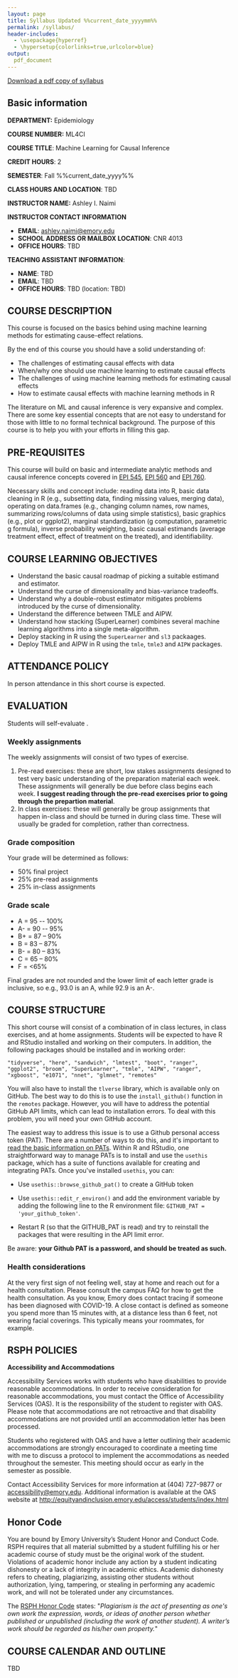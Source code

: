 ```yaml
---
layout: page
title: Syllabus Updated %%current_date_yyyymm%%
permalink: /syllabus/
header-includes:
  - \usepackage{hyperref}
  - \hypersetup{colorlinks=true,urlcolor=blue}
output:
  pdf_document
---
```


[Download a pdf copy of syllabus](../syllabus.pdf)

## Basic information

__DEPARTMENT:__ Epidemiology

__COURSE NUMBER:__ ML4CI                                          

__COURSE TITLE__: Machine Learning for Causal Inference

__CREDIT HOURS__: 2 

__SEMESTER__: Fall %%current_date_yyyy%%

__CLASS HOURS AND LOCATION__: TBD

__INSTRUCTOR NAME:__ Ashley I. Naimi

__INSTRUCTOR CONTACT INFORMATION__
* __EMAIL__: ashley.naimi@emory.edu 
* __SCHOOL ADDRESS OR MAILBOX LOCATION__: CNR 4013
* __OFFICE HOURS__: TBD

__TEACHING ASSISTANT INFORMATION__: 
* __NAME__: TBD
* __EMAIL__: TBD
* __OFFICE HOURS__: TBD (location: TBD)
 

## COURSE DESCRIPTION

This course is focused on the basics behind using machine learning methods for estimating cause-effect relations.

By the end of this course you should have a solid understanding of:

-  The challenges of estimating causal effects with data
-  When/why one should use machine learning to estimate causal effects
-  The challenges of using machine learning methods for estimating causal effects
-  How to estimate causal effects with machine learning methods in R

The literature on ML and causal inference is very expansive and complex. There are some key essential concepts that are not easy to understand for those with little to no formal technical background. The purpose of this course is to help you with your efforts in filling this gap.


## PRE-REQUISITES

This course will build on basic and intermediate analytic methods and causal inference concepts covered in [EPI 545](https://sph.emory.edu/academics/courses/epi-courses/index.html), [EPI 560](https://sph.emory.edu/academics/courses/epi-courses/index.html) and [EPI 760](https://sph.emory.edu/academics/courses/epi-courses/index.html). 

Necessary skills and concept include: reading data into R, basic data cleaning in R (e.g., subsetting data, finding missing values, merging data), operating on data.frames (e.g., changing column names, row names, summarizing rows/columns of data using simple statistics), basic graphics (e.g., plot or ggplot2), marginal standardization (g computation, parametric g formula), inverse probability weighting, basic causal estimands (average treatment effect, effect of treatment on the treated), and identifiability.

## COURSE LEARNING OBJECTIVES

* Understand the basic causal roadmap of picking a suitable estimand and estimator.
* Understand the curse of dimensionality and bias-variance tradeoffs.
* Understand why a double-robust estimator mitigates problems introduced by the curse of dimensionality.
* Understand the difference between TMLE and AIPW.
* Understand how stacking (SuperLearner) combines several machine learning algorithms into a single meta-algorithm.
* Deploy stacking in R using the `SuperLearner` and `sl3` packaages.
* Deploy TMLE and AIPW in R using the `tmle`, `tmle3` and `AIPW` packages.
 
## ATTENDANCE POLICY

In person attendance in this short course is expected.

## EVALUATION

Students will self-evaluate .

### Weekly assignments

The weekly assignments will consist of two types of exercise.

1. Pre-read exercises: these are short, low stakes assignments designed to test very basic understanding of the preparation material each week. These assignments will generally be due before class begins each week. __I suggest reading through the pre-read exercises prior to going through the prepartion material__.
2. In class exercises: these will generally be group assignments that happen in-class and should be turned in during class time. These will usually be graded for completion, rather than correctness.

### Grade composition

Your grade will be determined as follows:

* 50% final project
* 25% pre-read assignments
* 25% in-class assignments

### Grade scale

* A = 95 -- 100%
* A- = 90 -- 95%
* B+ = 87 – 90%
* B = 83 – 87%
* B- = 80 – 83%
* C = 65 – 80%
* F = <65%

Final grades are not rounded and the lower limit of each letter grade is
inclusive, so e.g., 93.0 is an A, while 92.9 is an A-.
 
## COURSE STRUCTURE

This short course will consist of a combination of in class lectures, in class exercises, and at home assignments. Students will be expected to have R and RStudio installed and working on their computers. In addition, the following packages should be installed and in working order:

```
"tidyverse", "here", "sandwich", "lmtest", "boot", "ranger", "ggplot2", "broom", "SuperLearner", "tmle", "AIPW", "ranger", "xgboost", "e1071", "nnet", "glmnet", "remotes"
```
 
 You will also have to install the `tlverse` library, which is available only on GitHub. The best way to do this is to use the `install_github()` function in the `remotes` package. However, you will have to address the potential GitHub API limits, which can lead to installation errors. To deal with this problem, you will need your own GitHub account. 

The easiest way to address this issue is to use a Github personal access token (PAT). There are a number of ways to do this, and it's important to [read the basic information on PATs](https://docs.github.com/en/authentication/keeping-your-account-and-data-secure/creating-a-personal-access-token). Within R and RStudio, one straightforward way to manage PATs is to install and use the `usethis` package, which has a suite of functions available for creating and integrating PATs. Once you've installed `usethis`, you can:

- Use `usethis::browse_github_pat()` to create a GitHub token

- Use `usethis::edit_r_environ()` and add the environment variable by adding the following line to the R environment file: `GITHUB_PAT = 'your_github_token'`.

- Restart R (so that the GITHUB_PAT is read) and try to reinstall the packages that were resulting in the API limit error.

Be aware: **your Github PAT is a password, and should be treated as such.**

### Health considerations

At the very first sign of not feeling well, stay at home and reach out for a health consultation. Please consult the campus FAQ for how to get the health consultation. As you know, Emory does contact tracing if someone has been diagnosed with COVID-19. A close contact is defined as someone you spend more than 15 minutes with, at a distance less than 6 feet, not wearing facial coverings. This typically means your roommates, for example. 

## RSPH POLICIES

__Accessibility and Accommodations__ 

Accessibility Services works with students who have disabilities to provide reasonable accommodations. In order to receive consideration for reasonable accommodations, you must contact the Office of Accessibility Services (OAS). It is the responsibility of the student to register with OAS. Please note that accommodations are not retroactive and that disability accommodations are not provided until an accommodation letter has been processed.

Students who registered with OAS and have a letter outlining their academic accommodations are strongly encouraged to coordinate a meeting time with me to discuss a protocol to implement the accommodations as needed throughout the semester. This meeting should occur as early in the semester as possible.

Contact Accessibility Services for more information at (404) 727-9877 or accessibility@emory.edu. Additional information is available at the OAS website at http://equityandinclusion.emory.edu/access/students/index.html

## Honor Code
You are bound by Emory University’s Student Honor and Conduct Code. RSPH requires that all material submitted by a student fulfilling his or her academic course of study must be the original work of the student.  Violations of academic honor include any action by a student indicating dishonesty or a lack of integrity in academic ethics. Academic dishonesty refers to cheating, plagiarizing, assisting other students without authorization, lying, tampering, or stealing in performing any academic work, and will not be tolerated under any circumstances.

The [RSPH Honor Code](http://www.sph.emory.edu/cms/current_students/enrollment_services/honor_code.html) states: "*Plagiarism is the act of presenting as one's own work the expression, words, or ideas of another person whether published or unpublished (including the work of another student). A writer’s work should be regarded as his/her own property.*" 


## COURSE CALENDAR AND OUTLINE

TBD
